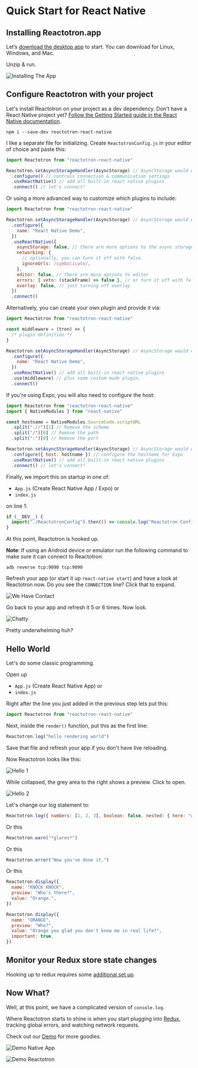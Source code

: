 # Quick Start for React Native

## Installing Reactotron.app

Let’s [download the desktop app](./installing.md) to start. You can download for Linux, Windows, and Mac.

Unzip & run.

![Installing The App](./images/quick-start-react-js/installing.jpg)

## Configure Reactotron with your project

Let's install Reactotron on your project as a dev dependency. Don't have a React Native project yet? [Follow the Getting Started guide in the React Native documentation](https://facebook.github.io/react-native/docs/getting-started.html).

```
npm i --save-dev reactotron-react-native
```

I like a separate file for initializing. Create `ReactotronConfig.js` in your editor of choice and paste this:

```js
import Reactotron from "reactotron-react-native"

Reactotron.setAsyncStorageHandler(AsyncStorage) // AsyncStorage would either come from `@react-native-async-storage/async-storage` or `@react-native-community/async-storage`
  .configure() // controls connection & communication settings
  .useReactNative() // add all built-in react native plugins
  .connect() // let's connect!
```

Or using a more advanced way to customize which plugins to include:

```js
import Reactotron from "reactotron-react-native"

Reactotron.setAsyncStorageHandler(AsyncStorage) // AsyncStorage would either come from `@react-native-async-storage/async-storage` or `@react-native-community/async-storage`
  .configure({
    name: "React Native Demo",
  })
  .useReactNative({
    asyncStorage: false, // there are more options to the async storage.
    networking: {
      // optionally, you can turn it off with false.
      ignoreUrls: /symbolicate/,
    },
    editor: false, // there are more options to editor
    errors: { veto: (stackFrame) => false }, // or turn it off with false
    overlay: false, // just turning off overlay
  })
  .connect()
```

Alternatively, you can create your own plugin and provide it via:

```js
import Reactotron from "reactotron-react-native"

const middleware = (tron) => {
  /* plugin definition */
}

Reactotron.setAsyncStorageHandler(AsyncStorage) // AsyncStorage would either come from `@react-native-async-storage/async-storage` or `@react-native-community/async-storage`
  .configure({
    name: "React Native Demo",
  })
  .useReactNative() // add all built-in react native plugins
  .use(middleware) // plus some custom made plugin.
  .connect()
```

If you're using Expo, you will also need to configure the host:

```js
import Reactotron from "reactotron-react-native"
import { NativeModules } from "react-native"

const hostname = NativeModules.SourceCode.scriptURL
  .split("://")[1] // Remove the scheme
  .split("/")[0] // Remove the path
  .split(":")[0] // Remove the port

Reactotron.setAsyncStorageHandler(AsyncStorage) // AsyncStorage would either come from `@react-native-async-storage/async-storage` or `@react-native-community/async-storage`
  .configure({ host: hostname }) // configure the hostname for Expo
  .useReactNative() // add all built-in react native plugins
  .connect() // let's connect!
```

Finally, we import this on startup in one of:

- `App.js` (Create React Native App / Expo) or
- `index.js`

on line 1:

```js
if (__DEV__) {
  import("./ReactotronConfig").then(() => console.log("Reactotron Configured"))
}
```

At this point, Reactotron is hooked up.

**Note**: If using an Android device or emulator run the following command to make sure it can connect to Reactotron:

```
adb reverse tcp:9090 tcp:9090
```

Refresh your app (or start it up `react-native start`) and have a look at Reactotron now. Do you see the `CONNECTION` line? Click that to expand.

![We Have Contact](./images/quick-start-react-native/first-connect.jpg)

Go back to your app and refresh it 5 or 6 times. Now look.

![Chatty](./images/quick-start-react-native/spammy.jpg)

Pretty underwhelming huh?

## Hello World

Let's do some classic programming.

Open up

- `App.js` (Create React Native App) or
- `index.js`

Right after the line you just added in the previous step lets put this:

```js
import Reactotron from "reactotron-react-native"
```

Next, inside the `render()` function, put this as the first line:

```js
Reactotron.log("hello rendering world")
```

Save that file and refresh your app if you don't have live reloading.

Now Reactotron looks like this:

![Hello 1](./images/quick-start-react-native/hello-1.jpg)

While collapsed, the grey area to the right shows a preview. Click to open.

![Hello 2](./images/quick-start-react-native/hello-2.jpg)

Let's change our log statement to:

```js
Reactotron.log({ numbers: [1, 2, 3], boolean: false, nested: { here: "we go" } })
```

Or this

```js
Reactotron.warn("*glares*")
```

Or this

```js
Reactotron.error("Now you've done it.")
```

Or this

```js
Reactotron.display({
  name: "KNOCK KNOCK",
  preview: "Who's there?",
  value: "Orange.",
})

Reactotron.display({
  name: "ORANGE",
  preview: "Who?",
  value: "Orange you glad you don't know me in real life?",
  important: true,
})
```

## Monitor your Redux store state changes

Hooking up to redux requires some [additional set up](https://github.com/infinitered/reactotron/blob/master/docs/plugin-redux.md).

## Now What?

Well, at this point, we have a complicated version of `console.log`.

Where Reactotron starts to shine is when you start plugging into [Redux](./plugin-redux.md), tracking global errors, and watching network requests.

Check out our [Demo](../examples/demo-react-native) for more goodies.

![Demo Native App](./images/quick-start-react-native/react-demo-native.jpg)

![Demo Reactotron](./images/quick-start-react-native/react-demo-native-reactotron.jpg)
